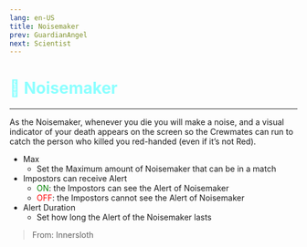```yaml
---
lang: en-US
title: Noisemaker
prev: GuardianAngel
next: Scientist
---
```


# <font color="#8cffff">📢 <b>Noisemaker</b></font> <Badge text="Vanilla" type="tip" vertical="middle"/>
---

As the Noisemaker, whenever you die you will make a noise, and a visual indicator of your death appears on the screen so the Crewmates can run to catch the person who killed you red-handed (even if it’s not Red).
* Max
  * Set the Maximum amount of Noisemaker that can be in a match
* Impostors can receive Alert
  * <font color=green>ON</font>: the Impostors can see the Alert of Noisemaker
  * <font color=red>OFF</font>: the Impostors cannot see the Alert of Noisemaker
* Alert Duration
  * Set how long the Alert of the Noisemaker lasts

> From: Innersloth